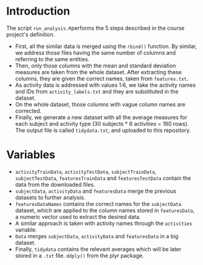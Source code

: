 # Introduction

The script `run_analysis.R`performs the 5 steps described in the course project's definition.

* First, all the similar data is merged using the `rbind()` function. By similar, we address those files having the same number of columns and referring to the same entities.
* Then, only those columns with the mean and standard deviation measures are taken from the whole dataset. After extracting these columns, they are given the correct names, taken from `features.txt`.
* As activity data is addressed with values 1:6, we take the activity names and IDs from `activity_labels.txt` and they are substituted in the dataset.
* On the whole dataset, those columns with vague column names are corrected.
* Finally, we generate a new dataset with all the average measures for each subject and activity type (30 subjects * 6 activities = 180 rows). The output file is called `tidydata.txt`, and uploaded to this repository.

# Variables

* `activityTrainData`, `activityTestData`, `subjectTrainData`, `subjectTestData`, `featuresTrainData` and `featuresTestData` contain the data from the downloaded files.
* `subjectData`, `activityData` and `featuresData` merge the previous datasets to further analysis.
* `featuresDataNames` contains the correct names for the `subjectData` dataset, which are applied to the column names stored in `featuresData`, a numeric vector used to extract the desired data.
* A similar approach is taken with activity names through the `activities` variable.
* `Data` merges `subjectData`, `activityData` and `featuresData` in a big dataset.
* Finally, `tidydata` contains the relevant averages which will be later stored in a `.txt` file. `ddply()` from the plyr package.
